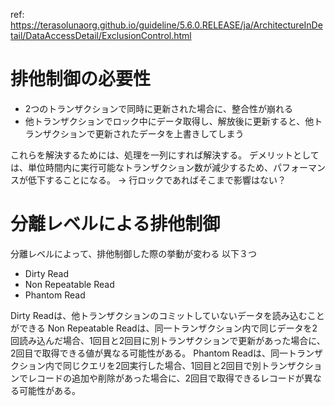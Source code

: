 ref: https://terasolunaorg.github.io/guideline/5.6.0.RELEASE/ja/ArchitectureInDetail/DataAccessDetail/ExclusionControl.html

# 排他制御の必要性

- 2つのトランザクションで同時に更新された場合に、整合性が崩れる
- 他トランザクションでロック中にデータ取得し、解放後に更新すると、他トランザクションで更新されたデータを上書きしてしまう

これらを解決するためには、処理を一列にすれば解決する。
デメリットとしては、単位時間内に実行可能なトランザクション数が減少するため、パフォーマンスが低下することになる。
-> 行ロックであればそこまで影響はない？

# 分離レベルによる排他制御

分離レベルによって、排他制御した際の挙動が変わる
以下３つ

- Dirty Read
- Non Repeatable Read
- Phantom Read

Dirty Readは、他トランザクションのコミットしていないデータを読み込むことができる
Non Repeatable Readは、同一トランザクション内で同じデータを2回読み込んだ場合、1回目と2回目に別トランザクションで更新があった場合に、2回目で取得できる値が異なる可能性がある。
Phantom Readは、同一トランザクション内で同じクエリを2回実行した場合、1回目と2回目で別トランザクションでレコードの追加や削除があった場合に、2回目で取得できるレコードが異なる可能性がある。